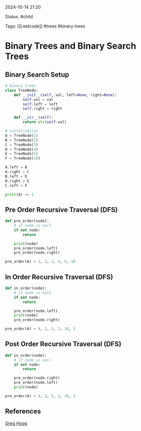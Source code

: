 
2024-10-14  21:20

Status: #child 

Tags: [[Leetcode]] #trees #binary-trees

# Binary Trees and Binary Search Trees

## Binary Search Setup

```python
# binary trees
class TreeNode:
	def __init__(self, val, left=None, right=None):
		self.val = val
		self.left = left
		self.right = right

	def __str__(self):
		return str(self.val)

# initalization
A = TreeNode(1)
B = TreeNode(2)
C = TreeNode(3)
D = TreeNode(4)
E = TreeNode(5)
F = TreeNode(10)

A.left = B
A.right = C
B.left = D
B.right = E
C.left = F

print(A) => 1
```

## Pre Order Recursive Traversal (DFS)

```python
def pre_order(node):
	# if node is null
	if not node:
		return 

	print(node)
	pre_order(node.left)
	pre_order(node.right)

pre_order(A) = 1, 2, 3, 4, 5, 10
```

## In Order Recursive Traversal (DFS)

```python
def in_order(node):
	# if node is null
	if not node:
		return 

	pre_order(node.left)
	print(node)
	pre_order(node.right)

pre_order(A) = 4, 2, 5, 1, 10, 3
```

## Post Order Recursive Traversal (DFS)


```python
def in_order(node):
	# if node is null
	if not node:
		return 

	pre_order(node.right)
	pre_order(node.left)
	print(node)

pre_order(A) = 4, 2, 5, 1, 10, 3
```

## References
[Greg Hogg](https://www.youtube.com/watch?v=EPwWrs8OtfI)


